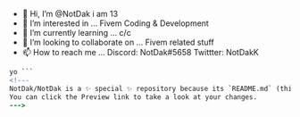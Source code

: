 - 👋 Hi, I’m @NotDak i am 13 
- 👀 I’m interested in ... Fivem Coding & Development
- 🌱 I’m currently learning ... c/c
- 💞️ I’m looking to collaborate on ... Fivem related stuff
- 📫 How to reach me ... Discord: NotDak#5658 Twittter: NotDakK
```diff
yo ```
<!---
NotDak/NotDak is a ✨ special ✨ repository because its `README.md` (this file) appears on your GitHub profile.
You can click the Preview link to take a look at your changes.
--->
